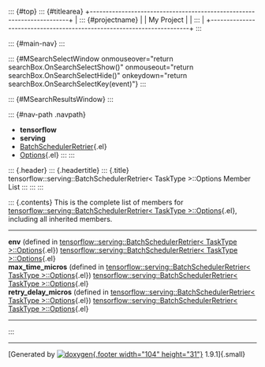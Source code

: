::: {#top}
::: {#titlearea}
+-----------------------------------------------------------------------+
| ::: {#projectname}                                                    |
| My Project                                                            |
| :::                                                                   |
+-----------------------------------------------------------------------+
:::

::: {#main-nav}
:::

::: {#MSearchSelectWindow onmouseover="return searchBox.OnSearchSelectShow()" onmouseout="return searchBox.OnSearchSelectHide()" onkeydown="return searchBox.OnSearchSelectKey(event)"}
:::

::: {#MSearchResultsWindow}
:::

::: {#nav-path .navpath}
-   **tensorflow**
-   **serving**
-   [BatchSchedulerRetrier](classtensorflow_1_1serving_1_1BatchSchedulerRetrier.html){.el}
-   [Options](structtensorflow_1_1serving_1_1BatchSchedulerRetrier_1_1Options.html){.el}
:::
:::

::: {.header}
::: {.headertitle}
::: {.title}
tensorflow::serving::BatchSchedulerRetrier\< TaskType \>::Options Member
List
:::
:::
:::

::: {.contents}
This is the complete list of members for
[tensorflow::serving::BatchSchedulerRetrier\< TaskType
\>::Options](structtensorflow_1_1serving_1_1BatchSchedulerRetrier_1_1Options.html){.el},
including all inherited members.

  -------------------------------------------------------------------------------------------------------------------------------------------------------------------------------------- ------------------------------------------------------------------------------------------------------------------------------------------------ --
  **env** (defined in [tensorflow::serving::BatchSchedulerRetrier\< TaskType \>::Options](structtensorflow_1_1serving_1_1BatchSchedulerRetrier_1_1Options.html){.el})                    [tensorflow::serving::BatchSchedulerRetrier\< TaskType \>::Options](structtensorflow_1_1serving_1_1BatchSchedulerRetrier_1_1Options.html){.el}   
  **max\_time\_micros** (defined in [tensorflow::serving::BatchSchedulerRetrier\< TaskType \>::Options](structtensorflow_1_1serving_1_1BatchSchedulerRetrier_1_1Options.html){.el})      [tensorflow::serving::BatchSchedulerRetrier\< TaskType \>::Options](structtensorflow_1_1serving_1_1BatchSchedulerRetrier_1_1Options.html){.el}   
  **retry\_delay\_micros** (defined in [tensorflow::serving::BatchSchedulerRetrier\< TaskType \>::Options](structtensorflow_1_1serving_1_1BatchSchedulerRetrier_1_1Options.html){.el})   [tensorflow::serving::BatchSchedulerRetrier\< TaskType \>::Options](structtensorflow_1_1serving_1_1BatchSchedulerRetrier_1_1Options.html){.el}   
  -------------------------------------------------------------------------------------------------------------------------------------------------------------------------------------- ------------------------------------------------------------------------------------------------------------------------------------------------ --
:::

------------------------------------------------------------------------

[Generated by [![doxygen](doxygen.svg){.footer width="104"
height="31"}](https://www.doxygen.org/index.html) 1.9.1]{.small}
